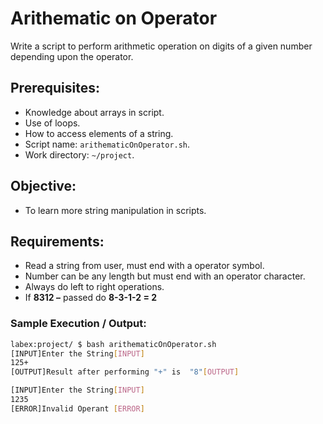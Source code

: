 # Arithematic on Operator

Write a script to perform arithmetic operation on digits of a given number depending upon the operator.

## Prerequisites:

- Knowledge about arrays in script.
- Use of loops.
- How to access elements of a string.
- Script name: `arithematicOnOperator.sh`.
- Work directory: `~/project`.

## Objective:

- To learn more string manipulation in scripts.

## Requirements:

- Read a string from user, must end with a operator symbol.
- Number can be any length but must end with an operator character.
- Always do left to right operations.
- If **8312 –** passed do **8-3-1-2 = 2**

### Sample Execution / Output:

```bash
labex:project/ $ bash arithematicOnOperator.sh
[INPUT]Enter the String[INPUT]
125+
[OUTPUT]Result after performing "+" is  "8"[OUTPUT]
```

```bash
[INPUT]Enter the String[INPUT]
1235
[ERROR]Invalid Operant [ERROR]
```
